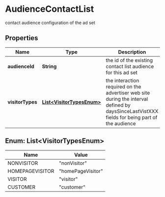 

# AudienceContactList

contact audience configuration of the ad set

## Properties

Name | Type | Description | Notes
------------ | ------------- | ------------- | -------------
**audienceId** | **String** | the id of the existing contact list audience for this ad set |  [optional]
**visitorTypes** | [**List&lt;VisitorTypesEnum&gt;**](#List&lt;VisitorTypesEnum&gt;) | the interaction required on the advertiser web site during the interval defined by daysSinceLastVistXXX fields for being part of the audience |  [optional]



## Enum: List&lt;VisitorTypesEnum&gt;

Name | Value
---- | -----
NONVISITOR | &quot;nonVisitor&quot;
HOMEPAGEVISITOR | &quot;homePageVisitor&quot;
VISITOR | &quot;visitor&quot;
CUSTOMER | &quot;customer&quot;



